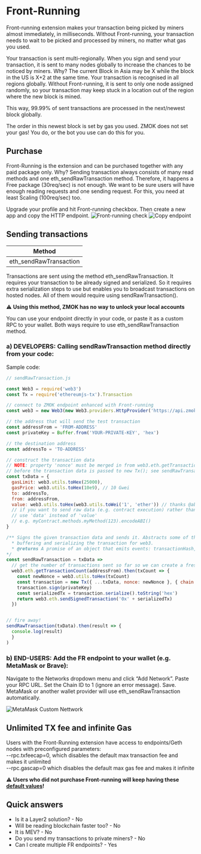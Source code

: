 # Front-Running
Front-running extension makes your transaction being picked by miners almost immediately, in milliseconds. Without Front-running, your transaction needs to wait to be picked and processed by miners, no matter what gas you used.

Your transaction is sent multi-regionally. When you sign and send your transaction, it is sent to many nodes globally to increase the chances to be noticed by miners. Why? The current Block in Asia may be X while the block in the US is X+2 at the same time. Your transaction is recognised in all regions globally. Without Front-running, it is sent to only one node assigned randomly, so your transaction may keep stuck in a location out of the region where the new block is mined.

This way, 99.99% of sent transactions are processed in the next/newest block globally.

The order in this newest block is set by gas you used. ZMOK does not set your gas! You do, or the bot you use can do this for you.


## Purchase
Front-Running is the extension and can be purchased together with any paid package only. Why? Sending transaction always consists of many read methods and one eth_sendRawTransaction method. Therefore, it happens a Free package (30req/sec) is not enough. We want to be sure users will have enough reading requests and one sending request. For this, you need at least Scaling (100req/sec) too.

Upgrade your profile and hit Front-running checkbox. Then create a new app and copy the HTTP endpoint.
![Front-running check](https://miro.medium.com/max/700/0*03KAiR0u028F8zEA)
![Copy endpoint](https://miro.medium.com/max/700/0*sm7bo8lvLeesFM5r)

## Sending transactions

| Method |
| ------ |
|eth_sendRawTransaction|

Transactions are sent using the method eth_sendRawTransaction. It requires your transaction to be already signed and serialized. So it requires extra serialization steps to use but enables you to broadcast transactions on hosted nodes. All of them would require using sendRawTransaction().

:warning: **Using this method, ZMOK has no way to unlock your local accounts**

You can use your endpoint directly in your code, or paste it as a custom RPC to your wallet. Both ways require to use eth_sendRawTransaction method.

### a) DEVELOPERS: Calling sendRawTransaction method directly from your code:

Sample code:

```js
// sendRawTransaction.js

const Web3 = require('web3')
const Tx = require('ethereumjs-tx').Transaction

// connect to ZMOK endpoint enhanced with Front-running
const web3 = new Web3(new Web3.providers.HttpProvider('https://api.zmok.io/fr/YOUR-APP_ID'))

// the address that will send the test transaction
const addressFrom = 'FROM-ADDRESS'
const privateKey = Buffer.from('YOUR-PRIVATE-KEY', 'hex')

// the destination address
const addressTo = 'TO-ADDRESS'

// construct the transaction data
// NOTE: property 'nonce' must be merged in from web3.eth.getTransactionCount
// before the transaction data is passed to new Tx(); see sendRawTransaction below.
const txData = {
  gasLimit: web3.utils.toHex(25000),
  gasPrice: web3.utils.toHex(10e9), // 10 Gwei
  to: addressTo,
  from: addressFrom,
  value: web3.utils.toHex(web3.utils.toWei('1', 'ether')) // thanks @abel30567
  // if you want to send raw data (e.g. contract execution) rather than sending tokens,
  // use 'data' instead of 'value'
  // e.g. myContract.methods.myMethod(123).encodeABI()
}

/** Signs the given transaction data and sends it. Abstracts some of the details of
  * buffering and serializing the transaction for web3.
  * @returns A promise of an object that emits events: transactionHash, receipt, confirmation, error
*/
const sendRawTransaction = txData =>
  // get the number of transactions sent so far so we can create a fresh nonce
  web3.eth.getTransactionCount(addressFrom).then(txCount => {
    const newNonce = web3.utils.toHex(txCount)
    const transaction = new Tx({ ...txData, nonce: newNonce }, { chain: 'mainnet' }) // or 'rinkeby'
    transaction.sign(privateKey)
    const serializedTx = transaction.serialize().toString('hex')
    return web3.eth.sendSignedTransaction('0x' + serializedTx)
  })


// fire away!
sendRawTransaction(txData).then(result => {
  console.log(result)
  }
)
```

### b) END-USERS: Add the FR endpoint to your wallet (e.g. MetaMask or Brave):
Navigate to the Networks dropdown menu and click “Add Network”. Paste your RPC URL. Set the Chain ID to 1 (ignore an error message). Save. MetaMask or another wallet provider will use eth_sendRawTransaction automatically.

![MetaMask Custom Nettwork](https://miro.medium.com/max/700/1*Uq4Em1cncwNR99XDHn6N5Q.png)


## Unlimited TX fee and infinite Gas
Users with the Front-Running extension have access to endpoints/Geth nodes with preconfigured parameters: <br>
--rpc.txfeecap=0, which disables the default max transaction fee and makes it unlimited <br>
--rpc.gascap=0 which disables the default max gas fee and makes it infinite

:warning: **Users who did not purchase Front-running will keep having these [default values](https://geth.ethereum.org/docs/interface/command-line-options)!**

## Quick answers
- Is it a Layer2 solution? - No
- Will be reading blockchain faster too? - No
- It is MEV? - No
- Do you send my transactions to private miners? - No
- Can I create multiple FR endpoints? - Yes
